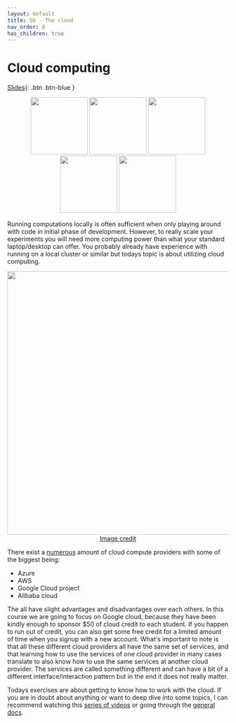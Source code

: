```yaml
---
layout: default
title: S6 - The cloud
nav_order: 8
has_children: true
---
```


# Cloud computing

[Slides](../slides/Cloud%20Intro.pdf){: .btn .btn-blue }

<p align="center">
  <img src="../figures/icons/engine.png" width="130">
  <img src="../figures/icons/bucket.png" width="130">
  <img src="../figures/icons/build.png" width="130">
  <img src="../figures/icons/registry.png" width="130">
  <img src="../figures/icons/vertex.png" width="130">
</p>

Running computations locally is often sufficient when only playing around with code in initial phase of
development. However, to really scale your experiments you will need more computing power than what your
standard laptop/desktop can offer. You probably already have experience with running on a local cluster
or similar but todays topic is about utilizing cloud computing.

<!-- markdownlint-disable -->
<p align="center">
  <img src="../figures/cloud_computing.jpeg" width="600">
  <br>
  <a href="https://towardsdatascience.com/how-to-start-a-data-science-project-using-google-cloud-platform-6618b7c6edd2"> Image credit </a>
</p>
<!-- markdownlint-restore -->

There exist a [numerous](https://github.com/zszazi/Deep-learning-in-cloud) amount of cloud compute providers
with some of the biggest being:

* Azure
* AWS
* Google Cloud project
* Alibaba cloud

The all have slight advantages and disadvantages over each others. In this course we are going to focus on
Google cloud, because they have been kindly enough to sponsor $50 of cloud credit to each student. If you
happen to run out of credit, you can also get some free credit for a limited amount of time when you
signup with a new account. What's important to note is that all these different cloud providers all have the same set of
services, and that learning how to use the services of one cloud provider in many cases translate to also know how to
use the same services at another cloud provider. The services are called something different and can have a bit of
a different interface/interaction pattern but in the end it does not really matter.

Todays exercises are about getting to know how to work with the cloud. If you are in doubt about anything or want to
deep dive into some topics, I can recommend watching this
[series of videos](https://www.youtube.com/watch?v=4D3X6Xl5c_Y&list=PLIivdWyY5sqKh1gDR0WpP9iIOY00IE0xL)
or going through the [general docs](https://cloud.google.com/docs).
